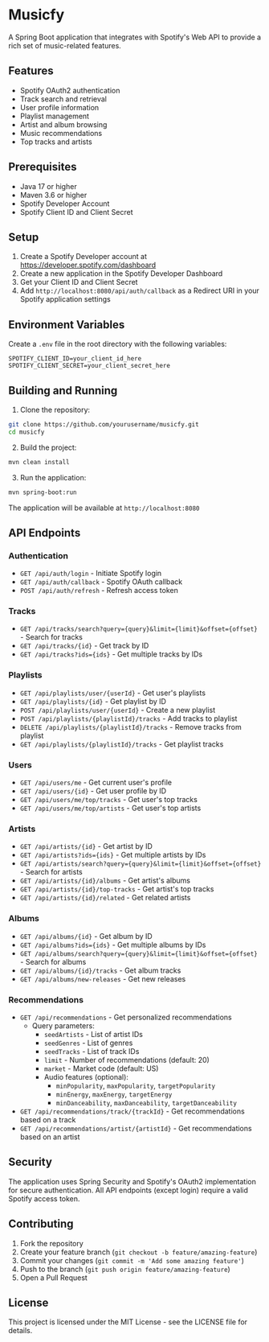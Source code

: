 # Musicfy

A Spring Boot application that integrates with Spotify's Web API to provide a rich set of music-related features.

## Features

- Spotify OAuth2 authentication
- Track search and retrieval
- User profile information
- Playlist management
- Artist and album browsing
- Music recommendations
- Top tracks and artists

## Prerequisites

- Java 17 or higher
- Maven 3.6 or higher
- Spotify Developer Account
- Spotify Client ID and Client Secret

## Setup

1. Create a Spotify Developer account at https://developer.spotify.com/dashboard
2. Create a new application in the Spotify Developer Dashboard
3. Get your Client ID and Client Secret
4. Add `http://localhost:8080/api/auth/callback` as a Redirect URI in your Spotify application settings

## Environment Variables

Create a `.env` file in the root directory with the following variables:

```env
SPOTIFY_CLIENT_ID=your_client_id_here
SPOTIFY_CLIENT_SECRET=your_client_secret_here
```

## Building and Running

1. Clone the repository:
```bash
git clone https://github.com/yourusername/musicfy.git
cd musicfy
```

2. Build the project:
```bash
mvn clean install
```

3. Run the application:
```bash
mvn spring-boot:run
```

The application will be available at `http://localhost:8080`

## API Endpoints

### Authentication

- `GET /api/auth/login` - Initiate Spotify login
- `GET /api/auth/callback` - Spotify OAuth callback
- `POST /api/auth/refresh` - Refresh access token

### Tracks

- `GET /api/tracks/search?query={query}&limit={limit}&offset={offset}` - Search for tracks
- `GET /api/tracks/{id}` - Get track by ID
- `GET /api/tracks?ids={ids}` - Get multiple tracks by IDs

### Playlists

- `GET /api/playlists/user/{userId}` - Get user's playlists
- `GET /api/playlists/{id}` - Get playlist by ID
- `POST /api/playlists/user/{userId}` - Create a new playlist
- `POST /api/playlists/{playlistId}/tracks` - Add tracks to playlist
- `DELETE /api/playlists/{playlistId}/tracks` - Remove tracks from playlist
- `GET /api/playlists/{playlistId}/tracks` - Get playlist tracks

### Users

- `GET /api/users/me` - Get current user's profile
- `GET /api/users/{id}` - Get user profile by ID
- `GET /api/users/me/top/tracks` - Get user's top tracks
- `GET /api/users/me/top/artists` - Get user's top artists

### Artists

- `GET /api/artists/{id}` - Get artist by ID
- `GET /api/artists?ids={ids}` - Get multiple artists by IDs
- `GET /api/artists/search?query={query}&limit={limit}&offset={offset}` - Search for artists
- `GET /api/artists/{id}/albums` - Get artist's albums
- `GET /api/artists/{id}/top-tracks` - Get artist's top tracks
- `GET /api/artists/{id}/related` - Get related artists

### Albums

- `GET /api/albums/{id}` - Get album by ID
- `GET /api/albums?ids={ids}` - Get multiple albums by IDs
- `GET /api/albums/search?query={query}&limit={limit}&offset={offset}` - Search for albums
- `GET /api/albums/{id}/tracks` - Get album tracks
- `GET /api/albums/new-releases` - Get new releases

### Recommendations

- `GET /api/recommendations` - Get personalized recommendations
  - Query parameters:
    - `seedArtists` - List of artist IDs
    - `seedGenres` - List of genres
    - `seedTracks` - List of track IDs
    - `limit` - Number of recommendations (default: 20)
    - `market` - Market code (default: US)
    - Audio features (optional):
      - `minPopularity`, `maxPopularity`, `targetPopularity`
      - `minEnergy`, `maxEnergy`, `targetEnergy`
      - `minDanceability`, `maxDanceability`, `targetDanceability`
- `GET /api/recommendations/track/{trackId}` - Get recommendations based on a track
- `GET /api/recommendations/artist/{artistId}` - Get recommendations based on an artist

## Security

The application uses Spring Security and Spotify's OAuth2 implementation for secure authentication. All API endpoints (except login) require a valid Spotify access token.

## Contributing

1. Fork the repository
2. Create your feature branch (`git checkout -b feature/amazing-feature`)
3. Commit your changes (`git commit -m 'Add some amazing feature'`)
4. Push to the branch (`git push origin feature/amazing-feature`)
5. Open a Pull Request

## License

This project is licensed under the MIT License - see the LICENSE file for details.